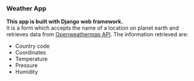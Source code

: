### Weather App  
**This app is built with Django web framework.**   
It is a form which accepts the name of a location on planet earth and retrieves data from [Openweathermap API](https://openweathermap.org/api). The information retrieved are:
* Country code 
* Coordinates
* Temperature
* Pressure
* Humidity


